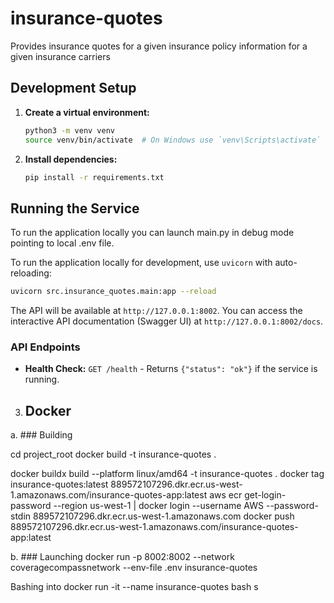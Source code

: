 # insurance-quotes
Provides insurance quotes for a given insurance policy information for a given insurance carriers

## Development Setup

1.  **Create a virtual environment:**
    ```bash
    python3 -m venv venv
    source venv/bin/activate  # On Windows use `venv\Scripts\activate`
    ```

2.  **Install dependencies:**
    ```bash
    pip install -r requirements.txt
    ```

## Running the Service

To run the application locally you can launch main.py in debug mode pointing to local .env file.


To run the application locally for development, use `uvicorn` with auto-reloading:

```bash
uvicorn src.insurance_quotes.main:app --reload
```

The API will be available at `http://127.0.0.1:8002`. You can access the interactive API documentation (Swagger UI) at `http://127.0.0.1:8002/docs`.

### API Endpoints
*   **Health Check:** `GET /health` - Returns `{"status": "ok"}` if the service is running.


3. ## Docker
a. ### Building

cd project_root
docker build -t insurance-quotes .


docker buildx build --platform linux/amd64 -t insurance-quotes .
docker tag insurance-quotes:latest 889572107296.dkr.ecr.us-west-1.amazonaws.com/insurance-quotes-app:latest
aws ecr get-login-password --region us-west-1 | docker login --username AWS --password-stdin  889572107296.dkr.ecr.us-west-1.amazonaws.com
docker push 889572107296.dkr.ecr.us-west-1.amazonaws.com/insurance-quotes-app:latest

b. ### Launching
docker run -p 8002:8002 --network coveragecompassnetwork  --env-file .env insurance-quotes

Bashing into 
docker run -it --name insurance-quotes bash s


